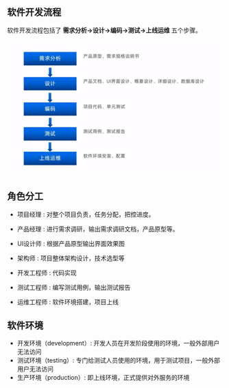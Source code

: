## 软件开发流程

软件开发流程包括了 **需求分析->设计->编码->测试->上线运维** 五个步骤。

<img src="https://raw.githubusercontent.com/faceItCalmly/image_host/master/image-20230615220321270.png" alt="image-20230615220321270" style="zoom:50%;" />

## 角色分工

* 项目经理 : 对整个项目负责，任务分配，把控进度。

* 产品经理 : 进行需求调研，输出需求调研文档，产品原型等。

* UI设计师 : 根据产品原型输出界面效果图
* 架构师 : 项目整体架构设计，技术选型等
* 开发工程师 : 代码实现
* 测试工程师 : 编写测试用例，输出测试报告
* 运维工程师 : 软件环境搭建，项目上线

## 软件环境

* 开发环境（development）: 开发人员在开发阶段使用的环境，一般外部用户无法访问
* 测试环境（testing）: 专门给测试人员使用的环境，用于测试项目，一般外部用户无法访问
* 生产环境（production）: 即上线环境，正式提供对外服务的环境

